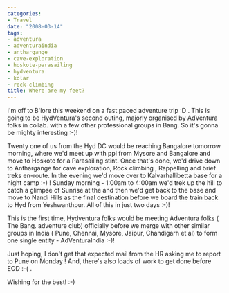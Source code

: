 ```yaml
---
categories:
- Travel
date: "2008-03-14"
tags:
- adventura
- adventuraindia
- anthargange
- cave-exploration
- hoskote-parasailing
- hydventura
- kolar
- rock-climbing
title: Where are my feet?
---
```


I'm off to B'lore this weekend on a fast paced adventure trip :D . This is going to be HydVentura's second outing, majorly organised by AdVentura folks in collab. with a few other professional groups in Bang. So it's gonna be mighty interesting :-)!

Twenty one of us from the Hyd DC would be reaching Bangalore tomorrow morning, where we'd meet up with ppl from Mysore and Bangalore and move to Hoskote for a Parasailing stint. Once that's done, we'd drive down to Anthargange for cave exploration, Rock climbing , Rappelling and brief treks en-route. In the evening we'd move over to Kalvarhallibetta base for a night camp :-) ! Sunday morning - 1:00am to 4:00am we'd trek up the hill to catch a glimpse of Sunrise at the and then we'd get back to the base and move to Nandi Hills as the final destination before we board the train back to Hyd from Yeshwanthpur. All of this in just two days :-)!

This is the first time, Hydventura folks would be meeting Adventura folks ( The Bang. adventure club) officially before we merge with other similar groups in India ( Pune, Chennai, Mysore, Jaipur, Chandigarh et al) to form one single entity - AdVenturaIndia :-)!

Just hoping, I don't get that expected mail from the HR asking me to report to Pune on Monday ! And, there's also loads of work to get done before EOD :-( .

Wishing for the best! :-)
